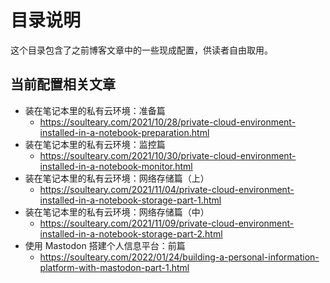 # 目录说明

这个目录包含了之前博客文章中的一些现成配置，供读者自由取用。

## 当前配置相关文章

- 装在笔记本里的私有云环境：准备篇
  - https://soulteary.com/2021/10/28/private-cloud-environment-installed-in-a-notebook-preparation.html
- 装在笔记本里的私有云环境：监控篇
  - https://soulteary.com/2021/10/30/private-cloud-environment-installed-in-a-notebook-monitor.html
- 装在笔记本里的私有云环境：网络存储篇（上）
  - https://soulteary.com/2021/11/04/private-cloud-environment-installed-in-a-notebook-storage-part-1.html
- 装在笔记本里的私有云环境：网络存储篇（中）
  - https://soulteary.com/2021/11/09/private-cloud-environment-installed-in-a-notebook-storage-part-2.html
- 使用 Mastodon 搭建个人信息平台：前篇
  - https://soulteary.com/2022/01/24/building-a-personal-information-platform-with-mastodon-part-1.html
